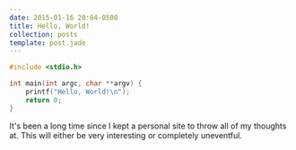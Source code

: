 ```yaml
---
date: 2015-01-16 20:04-0500
title: Hello, World!
collection: posts
template: post.jade
---
```


```c
#include <stdio.h>

int main(int argc, char **argv) {
    printf("Hello, World!\n");
    return 0;
}
```

It's been a long time since I kept a personal site to throw all of my thoughts
at. This will either be very interesting or completely uneventful.
